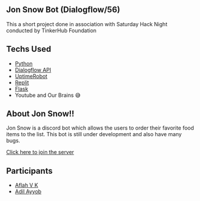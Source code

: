 ## Jon Snow Bot (Dialogflow/56)
This a short project done in association with Saturday Hack Night conducted by TinkerHub Foundation

## Techs Used

- [Python](https://www.python.org/)
- [Dialogflow API](https://cloud.google.com/dialogflow/es/docs/reference/rest/v2-overview)
- [UptimeRobot](https://uptimerobot.com/)
- [Replit](https://replit.com/~)
- [Flask](https://flask.palletsprojects.com/en/2.0.x/)
- Youtube and Our Brains 😅 

## About Jon Snow!!

Jon Snow is a discord bot which allows the users to order their favorite food items to the list. 
This bot is still under development and also have many bugs. 


[Click here to join the server](https://discord.com/oauth2/authorize?client_id=868480795667476480&scope=bot)

## Participants
- [Aflah V K](https://github.com/AFLAH2527)
- [Adil Ayyob](https://github.com/Adilayyoob)
